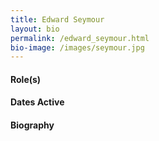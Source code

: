 ```yaml
---
title: Edward Seymour
layout: bio
permalink: /edward_seymour.html
bio-image: /images/seymour.jpg
---
```

#### Role(s)

#### Dates Active

#### Biography
